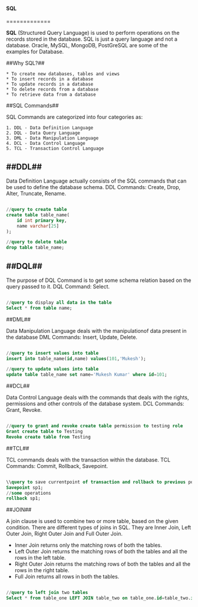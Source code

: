 #### SQL ####
=============

**SQL** (Structured Query Language) is used to perform operations on the records 
stored in the database.  SQL is just a query language and not a database.  Oracle,
MySQL, MongoDB, PostGreSQL are some of the examples for Database.

##Why SQL?##

    * To create new databases, tables and views
    * To insert records in a database
    * To update records in a database
    * To delete records from a database
    * To retrieve data from a database

##SQL Commands##

SQL Commands are categorized into four categories as:

    1. DDL - Data Definition Language
    2. DQL - Data Query Language
    3. DML - Data Manipulation Language
    4. DCL - Data Control Language
    5. TCL - Transaction Control Language

##DDL##
-------

Data Definition Language actually consists of the SQL commands that can be used to
define the database schema.  DDL Commands:  Create, Drop, Alter, Truncate, Rename.

```sql

//query to create table
create table table_name(
    id int primary key,
    name varchar[25]
);

//query to delete table
drop table table_name;

```

##DQL##
-------

The purpose of DQL Command is to get some schema relation based on the query passed
to it.  DQL Command: Select.

```sql

//query to display all data in the table
Select * from table name;

```

##DML##

Data Manipulation Language deals with the manipulationof data present in the database
DML Commands:  Insert, Update, Delete.

```sql

//query to insert values into table
insert into table_name(id,name) values(101,'Mukesh');

//query to update values into table
update table table_name set name='Mukesh Kumar' where id=101;

```

##DCL##

Data Control Language deals with the commands that deals with the rights, permissions
and other controls of the database system.  DCL Commands: Grant, Revoke.

```sql

//query to grant and revoke create table permission to testing role
Grant create table to Testing
Revoke create table from Testing

```

##TCL##

TCL commands deals with the transaction within the database. TCL Commands: Commit,
Rollback, Savepoint.

```sql

\\query to save currentpoint of transaction and rollback to previous point
Savepoint sp1;
//some operations
rollback sp1;

```

##JOIN##

A join clause is used to combine two or more table, based on the given condition.
There are different types of joins in SQL.  They are Inner Join, Left Outer Join, 
Right Outer Join and Full Outer Join.

   * Inner Join returns only the matching rows of both the tables.
   * Left Outer Join returns the matching rows of both the tables and all the rows in
the left table.
   * Right Outer Join returns the matching rows of both the tables and all the rows
in the right table.
   * Full Join returns all rows in both the tables. 

```sql

//query to left join two tables
Select * from table_one LEFT JOIN table_two on table_one.id=table_two.id;

```